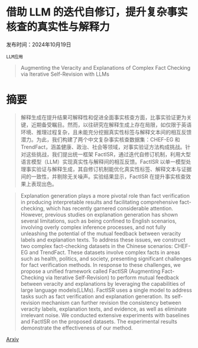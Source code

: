 # 借助 LLM 的迭代自修订，提升复杂事实核查的真实性与解释力

发布时间：2024年10月19日

`LLM应用`

> Augmenting the Veracity and Explanations of Complex Fact Checking via Iterative Self-Revision with LLMs

# 摘要

> 解释生成在提升结果可解释性和促进全面事实核查方面，比事实验证更为关键，近期备受瞩目。然而，以往研究在解释生成上存在局限，如仅限于英语环境、推理过程复杂，且未能充分挖掘真实性标签与解释文本间的相互反馈潜力。为此，我们构建了两个中文复杂事实核查数据集：CHEF-EG 和 TrendFact，涵盖健康、政治、社会等领域，对事实验证方法构成挑战。针对这些挑战，我们提出统一框架 FactISR，通过迭代自修订机制，利用大型语言模型（LLM）实现真实性与解释间的相互反馈。FactISR 以单一模型处理事实验证与解释生成，其自修订机制能优化真实性标签、解释文本与证据间的一致性，并剔除无关噪声。实验结果显示，FactISR 在提升事实核查效果上表现出色。

> Explanation generation plays a more pivotal role than fact verification in producing interpretable results and facilitating comprehensive fact-checking, which has recently garnered considerable attention. However, previous studies on explanation generation has shown several limitations, such as being confined to English scenarios, involving overly complex inference processes, and not fully unleashing the potential of the mutual feedback between veracity labels and explanation texts. To address these issues, we construct two complex fact-checking datasets in the Chinese scenarios: CHEF-EG and TrendFact. These datasets involve complex facts in areas such as health, politics, and society, presenting significant challenges for fact verification methods. In response to these challenges, we propose a unified framework called FactISR (Augmenting Fact-Checking via Iterative Self-Revision) to perform mutual feedback between veracity and explanations by leveraging the capabilities of large language models(LLMs). FactISR uses a single model to address tasks such as fact verification and explanation generation. Its self-revision mechanism can further revision the consistency between veracity labels, explanation texts, and evidence, as well as eliminate irrelevant noise. We conducted extensive experiments with baselines and FactISR on the proposed datasets. The experimental results demonstrate the effectiveness of our method.

[Arxiv](https://arxiv.org/abs/2410.15135)
